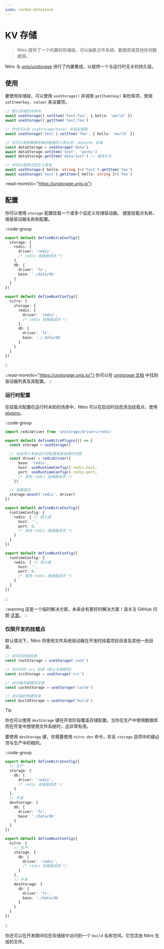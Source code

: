 ```yaml
---
icon: carbon:datastore
---
```


# KV 存储

> Nitro 提供了一个内置的存储层，可以抽象文件系统、数据库或其他任何数据源。

Nitro 与 [unjs/unstorage](https://unstorage.unjs.io) 进行了内置集成，以提供一个与运行时无关的持久层。

## 使用

要使用存储层，可以使用 `useStorage()` 并调用 `getItem(key)` 来检索项，使用 `setItem(key, value)` 来设置项。

```ts
// 默认存储在内存中
await useStorage().setItem('test:foo', { hello: 'world' })
await useStorage().getItem('test:foo')

// 你也可以在 useStorage(base) 中指定基础
await useStorage('test').setItem('foo', { hello: 'world' })

// 你可以使用数据存储将数据写入默认的 .data/kv 目录
const dataStorage = useStorage('data')
await dataStorage.setItem('test', 'works')
await dataStorage.getItem('data:test') // 值持久化

// 你可以使用泛型定义类型
await useStorage<{ hello: string }>('test').getItem('foo')
await useStorage('test').getItem<{ hello: string }>('foo')
```

:read-more{to="https://unstorage.unjs.io"}


## 配置

你可以使用 `storage` 配置挂载一个或多个自定义存储驱动器。
键是挂载点名称，值是驱动器名称和配置。

::code-group
```ts [nitro.config.ts]
export default defineNitroConfig({
  storage: {
    redis: {
      driver: 'redis',
      /* redis 连接器选项 */
    },
    db: {
      driver: 'fs',
      base: './data/db'
    }
  }
})
```
```ts [nuxt.config.ts]
export default defineNuxtConfig({
  nitro: {
    storage: {
      redis: {
        driver: 'redis',
        /* redis 连接器选项 */
      },
      db: {
        driver: 'fs',
        base: './.data/db'
      }
    }
  }
})
```
::

::read-more{to="https://unstorage.unjs.io/"}
你可以在 [unstorage 文档](https://unstorage.unjs.io/) 中找到驱动器列表及其配置。
::

### 运行时配置

在挂载点配置在运行时未知的场景中，Nitro 可以在启动时动态添加挂载点，使用 [plugins](/guide/plugins)。

::code-group
```ts [server/plugins/storage.ts]
import redisDriver from 'unstorage/drivers/redis'

export default defineNitroPlugin(() => {
  const storage = useStorage()

  // 动态传入来自运行时配置或其他源的凭据
  const driver = redisDriver({
      base: 'redis',
      host: useRuntimeConfig().redis.host,
      port: useRuntimeConfig().redis.port,
      /* 其他 redis 连接器选项 */
    })

  // 挂载驱动
  storage.mount('redis', driver)
})
```
``` ts [nitro.config.ts]
export default defineNitroConfig({
  runtimeConfig: {
    redis: { // 默认值
      host: '',
      port: 0,
      /* 其他 redis 连接器选项 */
    }
  }
})
```
``` ts [nuxt.config.ts]
export default defineNuxtConfig({
  runtimeConfig: {
    redis: { // 默认值
      host: '',
      port: 0,
      /* 其他 redis 连接器选项 */
    }
  }
})
```
::

::warning
这是一个临时解决方案，未来会有更好的解决方案！请关注 GitHub 问题 [这里](https://github.com/nitrojs/nitro/issues/1161#issuecomment-1511444675)。
::

### 仅限开发的挂载点

默认情况下，Nitro 将使用文件系统驱动器在开发时挂载项目目录及其他一些目录。

```js
// 访问项目根目录
const rootStorage = useStorage('root')

// 访问项目 src 目录（默认与根相同）
const srcStorage = useStorage('src')

// 访问服务器缓存目录
const cacheStorage = useStorage('cache')

// 访问临时构建目录
const buildStorage = useStorage('build')
```

> [!TIP]
> 你也可以使用 `devStorage` 键在开发阶段覆盖存储配置。当你在生产中使用数据库而在开发中想使用文件系统时，这非常有用。

要使用 `devStorage` 键，你需要使用 `nitro dev` 命令，并且 `storage` 选项中的键必须与生产中的相同。

::code-group
```ts [nitro.config.ts]
export default defineNitroConfig({
  // 生产
  storage: {
    db: {
      driver: 'redis',
      /* redis 连接器选项 */
    }
  },
  // 开发
  devStorage: {
    db: {
      driver: 'fs',
      base: './data/db'
    }
  }
})
```
```ts [nuxt.config.ts]
export default defineNuxtConfig({
  nitro: {
    // 生产
    storage: {
      db: {
        driver: 'redis',
        /* redis 连接器选项 */
      }
    },
    // 开发
    devStorage: {
      db: {
        driver: 'fs',
        base: './data/db'
      }
    }
  }
})
```
::

你还可以在开发期间仅在存储层中访问到一个 `build` 名称空间。它包含由 Nitro 生成的文件。
